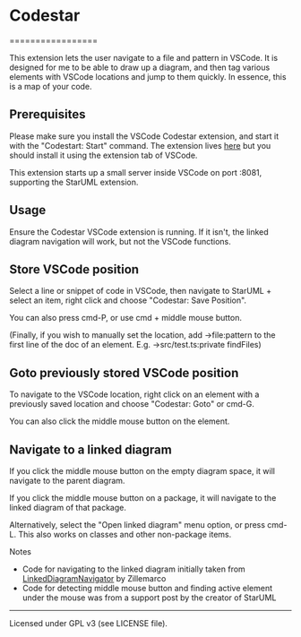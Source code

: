 # Codestar

=================

This extension lets the user navigate to a file and pattern in VSCode. It is designed for me to be able to draw up a diagram, and then tag various elements with VSCode locations and jump to them quickly. In essence, this is a map of your code.

## Prerequisites

Please make sure you install the VSCode Codestar extension, and start it with the "Codestart: Start" command. The extension lives [here](https://marketplace.visualstudio.com/items?itemName=amcveighvscodeextensions.codestar) but you should install it using the extension tab of VSCode.

This extension starts up a small server inside VSCode on port :8081, supporting the StarUML extension.

## Usage

Ensure the Codestar VSCode extension is running. If it isn't, the linked diagram navigation will work, but not the VSCode functions.

## Store VSCode position

Select a line or snippet of code in VSCode, then navigate to StarUML + select an item, right click and choose "Codestar: Save Position".

You can also press cmd-P, or use cmd + middle mouse button.

(Finally, if you wish to manually set the location, add ->file:pattern to the first line of the doc of an element. E.g. ->src/test.ts:private findFiles)

## Goto previously stored VSCode position

To navigate to the VSCode location, right click on an element with a previously saved location and choose "Codestar: Goto" or cmd-G.

You can also click the middle mouse button on the element.

## Navigate to a linked diagram

If you click the middle mouse button on the empty diagram space, it will navigate to the parent diagram.

If you click the middle mouse button on a package, it will navigate to the linked diagram of that package.

Alternatively, select the "Open linked diagram" menu option, or press cmd-L. This also works on classes and other non-package items.

Notes
- Code for navigating to the linked diagram initially taken from [LinkedDiagramNavigator](https://github.com/zillemarco/StarUML_LinkedDiagramNavigator) by Zillemarco
- Code for detecting middle mouse button and finding active element under the mouse was from a support post by the creator of StarUML

---

Licensed under GPL v3 (see LICENSE file).
